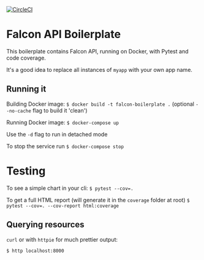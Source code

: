[![CircleCI](https://circleci.com/gh/BeckyArrowsmith/falcon-boilerplate/tree/master.svg?style=svg)](https://circleci.com/gh/BeckyArrowsmith/falcon-boilerplate/tree/master)

# Falcon API Boilerplate

This boilerplate contains Falcon API, running on Docker, with Pytest and code coverage.

It's a good idea to replace all instances of `myapp` with your own app name.

## Running it
Building Docker image: `$ docker build -t falcon-boilerplate .` (optional `--no-cache` flag to build it 'clean')

Running Docker image: `$ docker-compose up`

Use the `-d` flag to run in detached mode

To stop the service run `$ docker-compose stop`

# Testing
To see a simple chart in your cli:
`$ pytest --cov=.`

To get a full HTML report (will generate it in the `coverage` folder at root)
`$ pytest --cov=. --cov-report html:coverage`

## Querying resources
`curl` or with `httpie` for much prettier output:

`$ http localhost:8000`
